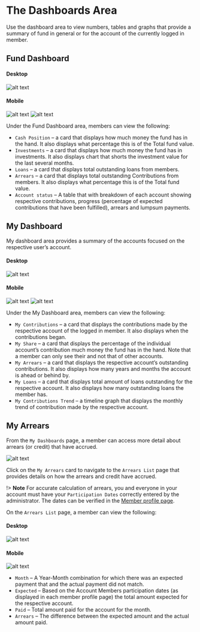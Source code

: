 #	The Dashboards Area
Use the dashboard area to view numbers, tables and graphs that provide a summary of fund in general or for the account of the currently logged in member.

##	Fund Dashboard

<!-- tabs:start -->
#### **Desktop**
![alt text](images/4.1_Fund_Dashboard.png "fund Dashboard")

#### **Mobile**
![alt text](images/4.1_Fund_Dashboard_Mobile_1.png "fund Dashboard")
![alt text](images/4.1_Fund_Dashboard_Mobile_2.png "fund Dashboard")
<!-- tabs:end -->

Under the Fund Dashboard area, members can view the following:

- `Cash Position` – a card that displays how much money the fund has in the hand. It also displays what percentage this is of the Total fund value.
- `Investments` – a card that displays how much money the fund has in investments. It also displays chart that shorts the investment value for the last several months.
- `Loans` – a card that displays total outstanding loans from members.
- `Arrears` – a card that displays total outstanding Contributions from members. It also displays what percentage this is of the Total fund value.
- `Account status` – A table that with breakdown of each account showing respective contributions, progress (percentage of expected contributions that have been fulfilled), arrears and lumpsum payments.


## My Dashboard
My dashboard area provides a summary of the accounts focused on the respective user’s account.
<!-- tabs:start -->
#### **Desktop**
![alt text](images/4.2_My_Dashboard.png "My Dashboard")

#### **Mobile**
![alt text](images/4.2_My_Dashboard_Mobile_1.png "My Dashboard")
![alt text](images/4.2_My_Dashboard_Mobile_2.png "My Dashboard")
<!-- tabs:end -->
Under the My Dashboard area, members can view the following:
  - `My Contributions` – a card that displays the contributions made by the respective account of the logged in member. It also displays when the contributions began.
  - `My Share` – a card that displays the percentage of the individual account’s contribution much money the fund has in the hand. Note that a member can only see their and not that of other accounts.
  - `My Arrears` – a card that displays the respective account’s outstanding contributions. It also displays how many years and months the account is ahead or behind by.
  - `My Loans` – a card that displays total amount of loans outstanding for the respective account. It also displays how many outstanding loans the member has.
  - `My Contributions Trend` – a timeline graph that displays the monthly trend of contribution made by the respective account.

## My Arrears
From the `My Dashboards` page, a member can access more detail about arrears (or credit) that have accrued.

![alt text](images/4.3_My_Arrears_Card.png "My Arrears Card")

Click on the `My Arrears` card to navigate to the `Arrears List` page that provides details on how the arrears and credit have accrued.

!> **Note** For accurate calculation of arrears, you and everyone in your account must have your `Participation Dates` correctly entered by the administrator. The dates can be verified in the [Member profile page](top-banner.md#member-profile).

On the `Arrears List` page, a member can view the following:

<!-- tabs:start -->
#### **Desktop**
![alt text](images/4.4_My_Arrears_List.png "My Arrears List")

#### **Mobile**
![alt text](images/4.4_My_Arrears_List_Mobile.png "My Arrears List")
<!-- tabs:end -->
  - `Month` – A Year-Month combination for which there was an expected payment that and the actual payment did not match.
  - `Expected` – Based on the Account Members participation dates (as displayed in each member profile page) the total amount expected for the respective account.
  - `Paid` – Total amount paid for the account for the month.
  - `Arrears` – The difference between the expected amount and the actual amount paid.

